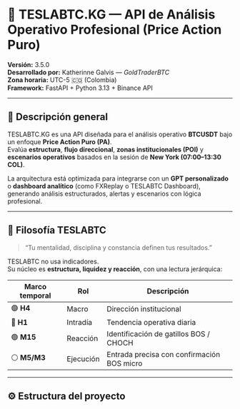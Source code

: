 # 🚀 TESLABTC.KG — API de Análisis Operativo Profesional (Price Action Puro)

**Versión:** 3.5.0  
**Desarrollado por:** Katherinne Galvis — *GoldTraderBTC*  
**Zona horaria:** UTC-5 🇨🇴 (Colombia)  
**Framework:** FastAPI + Python 3.13 + Binance API

---

## 📖 Descripción general

TESLABTC.KG es una API diseñada para el análisis operativo **BTCUSDT** bajo un enfoque **Price Action Puro (PA)**.  
Evalúa **estructura**, **flujo direccional**, **zonas institucionales (POI)** y **escenarios operativos** basados en la sesión de **New York (07:00–13:30 COL)**.

La arquitectura está optimizada para integrarse con un **GPT personalizado** o **dashboard analítico** (como FXReplay o TESLABTC Dashboard), generando análisis estructurados, alertas y escenarios con lógica profesional.

---

## 🧠 Filosofía TESLABTC

> “Tu mentalidad, disciplina y constancia definen tus resultados.”

TESLABTC no usa indicadores.  
Su núcleo es **estructura, liquidez y reacción**, con una lectura jerárquica:

| Marco temporal | Rol | Descripción |
|-----------------|------|--------------|
| 🟣 **H4** | Macro | Dirección institucional |
| 🔵 **H1** | Intradía | Tendencia operativa diaria |
| 🟢 **M15** | Reacción | Identificación de gatillos BOS / CHOCH |
| ⚪ **M5/M3** | Ejecución | Entrada precisa con confirmación BOS micro |

---

## ⚙️ Estructura del proyecto

